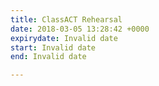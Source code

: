 ```yaml
---
title: ClassACT Rehearsal
date: 2018-03-05 13:28:42 +0000
expirydate: Invalid date
start: Invalid date
end: Invalid date

---
```

